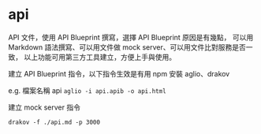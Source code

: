# api
API 文件，使用 API Blueprint 撰寫，選擇 API Blueprint 原因是有幾點，
可以用 Markdown 語法撰寫、可以用文件做 mock server、可以用文件比對服務是否一致，
以上功能可用第三方工具建立，方便上手與使用。


建立 API Blueprint 指令，以下指令生效是有用 npm 安裝 aglio、drakov

e.g. 檔案名稱 api `aglio -i api.apib -o api.html`

建立 mock server 指令

`drakov -f ./api.md -p 3000`